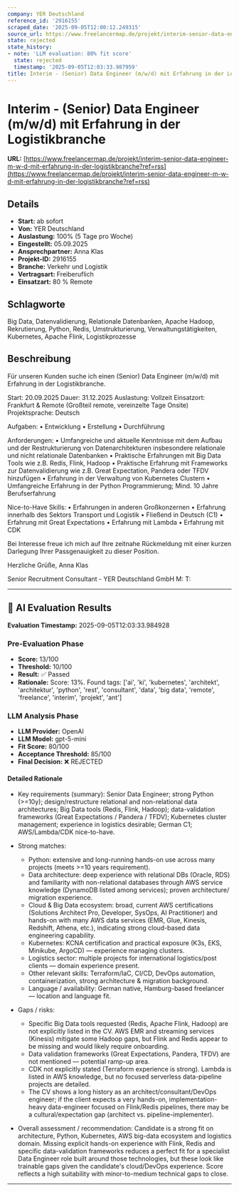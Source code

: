 ```yaml
---
company: YER Deutschland
reference_id: '2916155'
scraped_date: '2025-09-05T12:00:12.249315'
source_url: https://www.freelancermap.de/projekt/interim-senior-data-engineer-m-w-d-mit-erfahrung-in-der-logistikbranche?ref=rss
state: rejected
state_history:
- note: 'LLM evaluation: 80% fit score'
  state: rejected
  timestamp: '2025-09-05T12:03:33.987959'
title: Interim - (Senior) Data Engineer (m/w/d) mit Erfahrung in der Logistikbranche
---
```



# Interim - (Senior) Data Engineer (m/w/d) mit Erfahrung in der Logistikbranche
**URL:** [https://www.freelancermap.de/projekt/interim-senior-data-engineer-m-w-d-mit-erfahrung-in-der-logistikbranche?ref=rss](https://www.freelancermap.de/projekt/interim-senior-data-engineer-m-w-d-mit-erfahrung-in-der-logistikbranche?ref=rss)
## Details
- **Start:** ab sofort
- **Von:** YER Deutschland
- **Auslastung:** 100% (5 Tage pro Woche)
- **Eingestellt:** 05.09.2025
- **Ansprechpartner:** Anna Klas
- **Projekt-ID:** 2916155
- **Branche:** Verkehr und Logistik
- **Vertragsart:** Freiberuflich
- **Einsatzart:** 80
                                                % Remote

## Schlagworte
Big Data, Datenvalidierung, Relationale Datenbanken, Apache Hadoop, Rekrutierung, Python, Redis, Umstrukturierung, Verwaltungstätigkeiten, Kubernetes, Apache Flink, Logistikprozesse

## Beschreibung
Für unseren Kunden suche ich einen (Senior) Data Engineer (m/w/d) mit Erfahrung in der Logistikbranche.

Start: 20.09.2025
Dauer: 31.12.2025
Auslastung: Vollzeit
Einsatzort: Frankfurt & Remote (Großteil remote, vereinzelte Tage Onsite)
Projektsprache: Deutsch

Aufgaben:
• Entwicklung
• Erstellung
• Durchführung

Anforderungen:
• Umfangreiche und aktuelle Kenntnisse mit dem Aufbau und der Restrukturierung von Datenarchitekturen insbesondere relationale und nicht relationale Datenbanken
• Praktische Erfahrungen mit Big Data Tools wie z.B. Redis, Flink, Hadoop
• Praktische Erfahrung mit Frameworks zur Datenvalidierung wie z.B. Great Expectation, Pandera oder TFDV hinzufügen
• Erfahrung in der Verwaltung von Kubernetes Clustern
• Umfangreiche Erfahrung in der Python Programmierung; Mind. 10 Jahre Berufserfahrung

Nice-to-Have Skills:
• Erfahrungen in anderen Großkonzernen
• Erfahrung innerhalb des Sektors Transport und Logistik
• Fließend in Deutsch (C1)
• Erfahrung mit Great Expectations
• Erfahrung mit Lambda
• Erfahrung mit CDK

Bei Interesse freue ich mich auf Ihre zeitnahe Rückmeldung mit einer kurzen Darlegung Ihrer Passgenauigkeit zu dieser Position.

Herzliche Grüße,
Anna Klas

Senior Recruitment Consultant - YER Deutschland GmbH
M:
T:

---

## 🤖 AI Evaluation Results

**Evaluation Timestamp:** 2025-09-05T12:03:33.984928

### Pre-Evaluation Phase
- **Score:** 13/100
- **Threshold:** 10/100
- **Result:** ✅ Passed
- **Rationale:** Score: 13%. Found tags: ['ai', 'ki', 'kubernetes', 'architekt', 'architektur', 'python', 'rest', 'consultant', 'data', 'big data', 'remote', 'freelance', 'interim', 'projekt', 'ant']

### LLM Analysis Phase
- **LLM Provider:** OpenAI
- **LLM Model:** gpt-5-mini
- **Fit Score:** 80/100
- **Acceptance Threshold:** 85/100
- **Final Decision:** ❌ REJECTED

#### Detailed Rationale
- Key requirements (summary): Senior Data Engineer; strong Python (>=10y); design/restructure relational and non-relational data architectures; Big Data tools (Redis, Flink, Hadoop); data-validation frameworks (Great Expectations / Pandera / TFDV); Kubernetes cluster management; experience in logistics desirable; German C1; AWS/Lambda/CDK nice-to-have.

- Strong matches:
  - Python: extensive and long-running hands-on use across many projects (meets >=10 years requirement).
  - Data architecture: deep experience with relational DBs (Oracle, RDS) and familiarity with non-relational databases through AWS service knowledge (DynamoDB listed among services); proven architecture/ migration experience.
  - Cloud & Big Data ecosystem: broad, current AWS certifications (Solutions Architect Pro, Developer, SysOps, AI Practitioner) and hands-on with many AWS data services (EMR, Glue, Kinesis, Redshift, Athena, etc.), indicating strong cloud-based data engineering capability.
  - Kubernetes: KCNA certification and practical exposure (K3s, EKS, Minikube, ArgoCD) — experience managing clusters.
  - Logistics sector: multiple projects for international logistics/post clients — domain experience present.
  - Other relevant skills: Terraform/IaC, CI/CD, DevOps automation, containerization, strong architecture & migration background.
  - Language / availability: German native, Hamburg-based freelancer — location and language fit.

- Gaps / risks:
  - Specific Big Data tools requested (Redis, Apache Flink, Hadoop) are not explicitly listed in the CV. AWS EMR and streaming services (Kinesis) mitigate some Hadoop gaps, but Flink and Redis appear to be missing and would likely require onboarding.
  - Data validation frameworks (Great Expectations, Pandera, TFDV) are not mentioned — potential ramp-up area.
  - CDK not explicitly stated (Terraform experience is strong). Lambda is listed in AWS knowledge, but no focused serverless data-pipeline projects are detailed.
  - The CV shows a long history as an architect/consultant/DevOps engineer; if the client expects a very hands-on, implementation-heavy data-engineer focused on Flink/Redis pipelines, there may be a cultural/expectation gap (architect vs. pipeline-implementer).

- Overall assessment / recommendation: Candidate is a strong fit on architecture, Python, Kubernetes, AWS big-data ecosystem and logistics domain. Missing explicit hands-on experience with Flink, Redis and specific data-validation frameworks reduces a perfect fit for a specialist Data Engineer role built around those technologies, but these look like trainable gaps given the candidate's cloud/DevOps experience. Score reflects a high suitability with minor-to-medium technical gaps to close.

---
